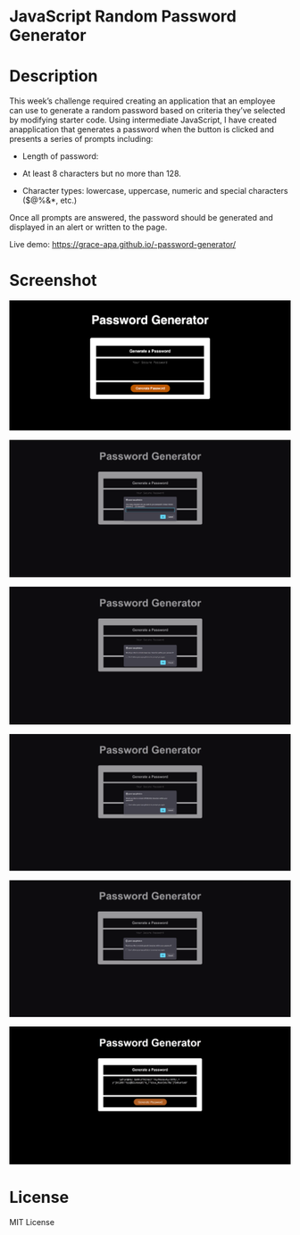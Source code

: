 # JavaScript Random Password Generator

# Description

This week’s challenge required creating an application that an employee can use to generate a random password based on criteria they’ve selected by modifying starter code.
Using intermediate JavaScript, I have created anapplication that generates a password when the button is clicked and presents a series of prompts including:

- Length of password:

- At least 8 characters but no more than 128.

- Character types: lowercase, uppercase, numeric and special characters ($@%&\*, etc.)

Once all prompts are answered, the password should be generated and displayed in an alert or written to the page.

Live demo: https://grace-apa.github.io/-password-generator/

# Screenshot

![alt text](./assets/generatepassword1.png)

![alt text](./assets/image2.png)

![alt text](./assets/image3.png)

![alt text](./assets/image4.png)

![alt text](./assets/image5.png)

![alt text](./assets/image6.png)

# License

MIT License
